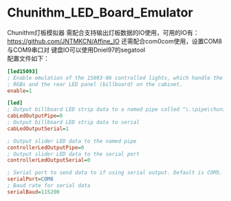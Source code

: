# Chunithm_LED_Board_Emulator
Chunithm灯板模拟器
需配合支持输出灯板数据的IO使用，可用的IO有：https://github.com/JNTMKCN/Affine_IO
还需配合com0com使用，设置COM8与COM9串口对
键盘IO可以使用Dniel97的segatool\
配置文件如下：
```ini
[led15093] 
; Enable emulation of the 15093-06 controlled lights, which handle the air tower
; RGBs and the rear LED panel (billboard) on the cabinet.
enable=1

[led]
; Output billboard LED strip data to a named pipe called "\.\pipe\chuni_led"
cabLedOutputPipe=0
; Output billboard LED strip data to serial
cabLedOutputSerial=1

; Output slider LED data to the named pipe
controllerLedOutputPipe=0
; Output slider LED data to the serial port
controllerLedOutputSerial=0

; Serial port to send data to if using serial output. Default is COM5.
serialPort=COM8
; Baud rate for serial data
serialBaud=115200
```
